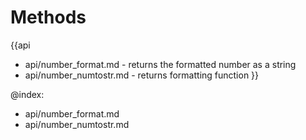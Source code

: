 
Methods
=======

{{api
- api/number_format.md - returns the formatted number as a string
- api/number_numtostr.md - returns formatting function
}}

@index:
- api/number_format.md
- api/number_numtostr.md


